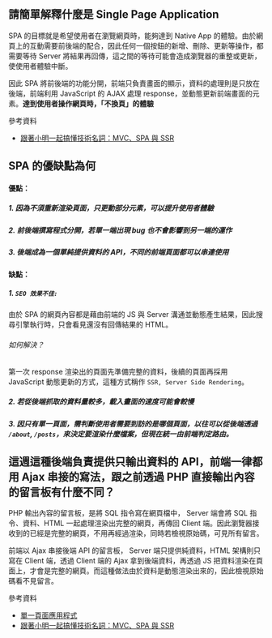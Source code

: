 ## 請簡單解釋什麼是 Single Page Application

SPA 的目標就是希望使用者在瀏覽網頁時，能夠達到 Native App 的體驗。由於網頁上的互動需要前後端的配合，因此任何一個按鈕的新增、刪除、更新等操作，都需要等待 Server 將結果再回傳，這之間的等待可能會造成瀏覽器的重整或更新，使使用者體驗中斷。

因此 SPA 將前後端的功能分開，前端只負責畫面的顯示，資料的處理則是只放在後端，前端利用 JavaScript 的 AJAX 處理 response，並動態更新前端畫面的元素。**達到使用者操作網頁時，「不換頁」的體驗**

參考資料
- [跟著小明一起搞懂技術名詞：MVC、SPA 與 SSR](https://medium.com/@hulitw/introduction-mvc-spa-and-ssr-545c941669e9)

## SPA 的優缺點為何

#### 優點：
##### 1. 因為不須重新渲染頁面，只更動部分元素，可以提升使用者體驗
##### 2. 前後端撰寫程式分開，若單一端出現 bug 也不會影響到另一端的運作 
##### 3. 後端成為一個單純提供資料的 API，不同的前端頁面都可以串連使用

#### 缺點：
##### 1. `SEO 效果不佳:` <br>
由於 SPA 的網頁內容都是藉由前端的 JS 與 Server 溝通並動態產生結果，因此搜尋引擎執行時，只會看見還沒有回傳結果的 HTML。
###### 如何解決？
第一次 response 渲染出的頁面先準備完整的資料，後續的頁面再採用 JavaScript 動態更新的方式，這種方式稱作 `SSR, Server Side Rendering`。
##### 2. 若從後端抓取的資料量較多，載入畫面的速度可能會較慢
##### 3. 因只有單一頁面，需判斷使用者需要到訪的是哪個頁面，以往可以從後端透過 `/about`, `/posts`，來決定要渲染什麼檔案，但現在統一由前端判定路由。


## 這週這種後端負責提供只輸出資料的 API，前端一律都用 Ajax 串接的寫法，跟之前透過 PHP 直接輸出內容的留言板有什麼不同？

PHP 輸出內容的留言板，是將 SQL 指令寫在網頁檔中， Server 端會將 SQL 指令、資料、HTML 一起處理渲染出完整的網頁，再傳回 Client 端。因此瀏覽器接收到的已經是完整的網頁，不用再經過渲染，同時若檢視原始碼，可見所有留言。

前端以 Ajax 串接後端 API 的留言板， Server 端只提供純資料，HTML 架構則只寫在 Client 端，透過 Client 端的 Ajax 拿到後端資料，再透過 JS 把資料渲染在頁面上，才會是完整的網頁。而這種做法由於資料是動態渲染出來的，因此檢視原始碼看不見留言。

參考資料
- [單一頁面應用程式](https://medium.com/@mybaseball52/單一頁面應用程式-c98c8a17081)
- [跟著小明一起搞懂技術名詞：MVC、SPA 與 SSR](https://medium.com/@hulitw/introduction-mvc-spa-and-ssr-545c941669e9)
